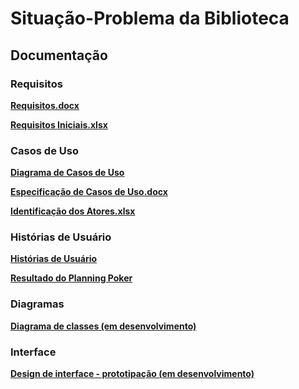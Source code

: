 # __Situação-Problema da Biblioteca__

## __Documentação__

### __Requisitos__

__[Requisitos.docx](https://docs.google.com/spreadsheets/d/1aHRcQx-Q3dlNUdO3G-etZRBfPfg2-RP_383lXU6rCMk/edit?usp=sharing)__

__[Requisitos Iniciais.xlsx](https://docs.google.com/document/d/18nx0kzo98G2zsqDh1IG5PyYutnQvfoGwUO52mVtRumo/edit?usp=sharing)__

### __Casos de Uso__

__[Diagrama de Casos de Uso](https://online.visual-paradigm.com/share.jsp?id=3535323435342d33)__

__[Especificação de Casos de Uso.docx](https://docs.google.com/document/d/13oO1WqzuiQWyNQZG_5FredCWvx7t6u5Sdnj7LUlijdg/edit?usp=sharing)__

__[Identificação dos Atores.xlsx](https://docs.google.com/spreadsheets/d/17SwyqZzf8Y2EGQ2pR6Ru8UEX3EXBh0M_8RDWphDdtw4/edit?usp=sharing)__

### __Histórias de Usuário__

__[Histórias de Usuário](https://docs.google.com/document/d/19vP7pgxlnMxnX0y3AGTtFSsHjx1qqG63O0DS5PKFUOg/edit?usp=sharing)__

__[Resultado do Planning Poker](https://drive.google.com/file/d/1VPpyaFoQ7XmL__wtK2bFRXb68pSYQX0A/view?usp=sharing)__


### __Diagramas__
__[Diagrama de classes (em desenvolvimento)](https://online.visual-paradigm.com/share.jsp?id=3535323435342d36)__


### __Interface__
__[Design de interface - prototipação (em desenvolvimento)](https://www.figma.com/file/vUhdTk6IyMiPGWSAgMDULF/ENG2-sistema-de-empr%C3%A9stimo-de-livros?node-id=0%3A1)__
